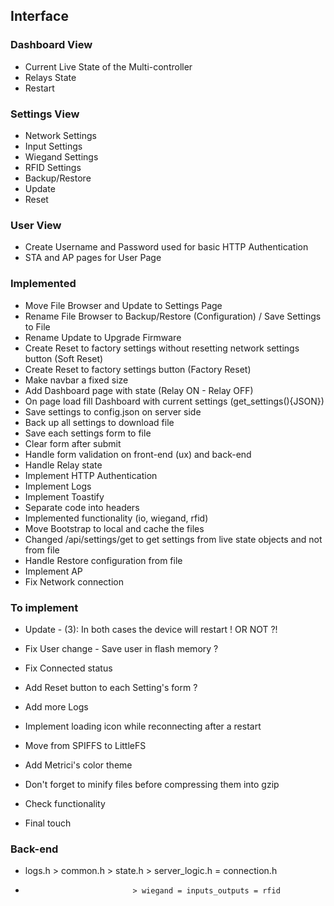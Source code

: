 ## Interface

### Dashboard View

- Current Live State of the Multi-controller
- Relays State
- Restart

### Settings View

- Network Settings
- Input Settings
- Wiegand Settings
- RFID Settings
- Backup/Restore
- Update
- Reset

### User View

- Create Username and Password used for basic HTTP Authentication
- STA and AP pages for User Page

### Implemented

- Move File Browser and Update to Settings Page
- Rename File Browser to Backup/Restore (Configuration) / Save Settings to File
- Rename Update to Upgrade Firmware
- Create Reset to factory settings without resetting network settings button (Soft Reset)
- Create Reset to factory settings button (Factory Reset)
- Make navbar a fixed size
- Add Dashboard page with state (Relay ON - Relay OFF)
- On page load fill Dashboard with current settings (get_settings(){JSON})
- Save settings to config.json on server side
- Back up all settings to download file
- Save each settings form to file
- Clear form after submit
- Handle form validation on front-end (ux) and back-end
- Handle Relay state
- Implement HTTP Authentication
- Implement Logs
- Implement Toastify
- Separate code into headers
- Implemented functionality (io, wiegand, rfid)
- Move Bootstrap to local and cache the files
- Changed /api/settings/get to get settings from live state objects and not from file
- Handle Restore configuration from file
- Implement AP
- Fix Network connection

### To implement

- Update - (3): In both cases the device will restart ! OR NOT ?!
- Fix User change - Save user in flash memory ?
- Fix Connected status

- Add Reset button to each Setting's form ?
- Add more Logs
- Implement loading icon while reconnecting after a restart

- Move from SPIFFS to LittleFS
- Add Metrici's color theme
- Don't forget to minify files before compressing them into gzip
- Check functionality
- Final touch

### Back-end

- logs.h > common.h > state.h > server_logic.h = connection.h
-                             > wiegand = inputs_outputs = rfid
